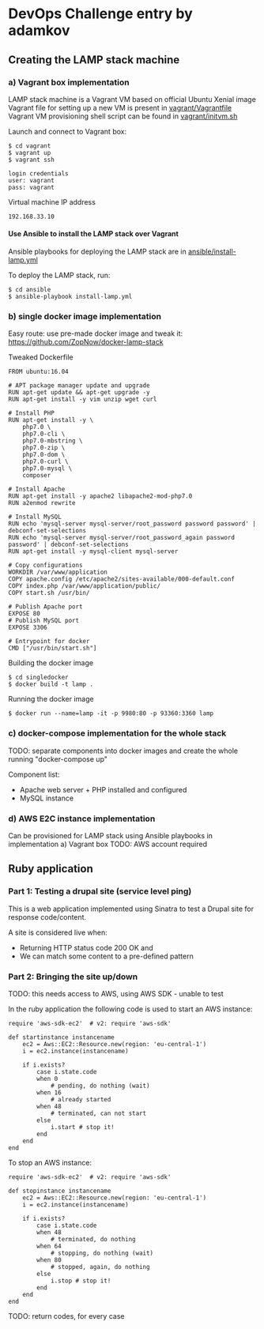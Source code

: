 # DevOps Challenge entry by adamkov

## Creating the LAMP stack machine 

### a) Vagrant box implementation

LAMP stack machine is a Vagrant VM based on official Ubuntu Xenial image  
Vagrant file for setting up a new VM is present in [vagrant/Vagrantfile](vagrant/Vagrantfile)  
Vagrant VM provisioning shell script can be found in [vagrant/initvm.sh](vagrant/initvm.sh)   

Launch and connect to Vagrant box:
```
$ cd vagrant
$ vagrant up
$ vagrant ssh

login credentials
user: vagrant
pass: vagrant
```
Virtual machine IP address
```
192.168.33.10
```

#### Use Ansible to install the LAMP stack over Vagrant

Ansible playbooks for deploying the LAMP stack are in [ansible/install-lamp.yml](ansible/install-lamp.yml)

To deploy the LAMP stack, run:
```
$ cd ansible
$ ansible-playbook install-lamp.yml
```

### b) single docker image implementation

Easy route: use pre-made docker image and tweak it:  
https://github.com/ZopNow/docker-lamp-stack

Tweaked Dockerfile
```
FROM ubuntu:16.04

# APT package manager update and upgrade
RUN apt-get update && apt-get upgrade -y
RUN apt-get install -y vim unzip wget curl

# Install PHP
RUN apt-get install -y \
    php7.0 \
    php7.0-cli \
    php7.0-mbstring \ 
    php7.0-zip \
    php7.0-dom \
    php7.0-curl \
    php7.0-mysql \
    composer

# Install Apache
RUN apt-get install -y apache2 libapache2-mod-php7.0
RUN a2enmod rewrite

# Install MySQL
RUN echo 'mysql-server mysql-server/root_password password password' | debconf-set-selections
RUN echo 'mysql-server mysql-server/root_password_again password password' | debconf-set-selections
RUN apt-get install -y mysql-client mysql-server

# Copy configurations
WORKDIR /var/www/application
COPY apache.config /etc/apache2/sites-available/000-default.conf
COPY index.php /var/www/application/public/
COPY start.sh /usr/bin/

# Publish Apache port
EXPOSE 80
# Publish MySQL port
EXPOSE 3306

# Entrypoint for docker
CMD ["/usr/bin/start.sh"]
```

Building the docker image
```
$ cd singledocker
$ docker build -t lamp .
```
Running the docker image
```
$ docker run --name=lamp -it -p 9980:80 -p 93360:3360 lamp
```

### c) docker-compose implementation for the whole stack

TODO: separate components into docker images and create the whole running "docker-compose up"

Component list:
- Apache web server + PHP installed and configured
- MySQL instance

### d) AWS E2C instance implementation

Can be provisioned for LAMP stack using Ansible playbooks in implementation a) Vagrant box
TODO: AWS account required

## Ruby application

### Part 1: Testing a drupal site (service level ping)

This is a web application implemented using Sinatra to test a Drupal site for response code/content.  

A site is considered live when:
- Returning HTTP status code 200 OK and  
- We can match some content to a pre-defined pattern

### Part 2: Bringing the site up/down

TODO: this needs access to AWS, using AWS SDK - unable to test

In the ruby application the following code is used to start an AWS instance:
```
require 'aws-sdk-ec2'  # v2: require 'aws-sdk'

def startinstance instancename
	ec2 = Aws::EC2::Resource.new(region: 'eu-central-1')
	i = ec2.instance(instancename)

	if i.exists?
		case i.state.code
		when 0
			# pending, do nothing (wait)
		when 16
			# already started
		when 48
			# terminated, can not start
		else
			i.start # stop it!
		end
	end
end

```
To stop an AWS instance:
```
require 'aws-sdk-ec2'  # v2: require 'aws-sdk'

def stopinstance instancename
	ec2 = Aws::EC2::Resource.new(region: 'eu-central-1')
	i = ec2.instance(instancename)

	if i.exists?
		case i.state.code
		when 48
			# terminated, do nothing
		when 64
			# stopping, do nothing (wait)
		when 80
			# stopped, again, do nothing
		else
			i.stop # stop it!
		end
	end
end

```
TODO: return codes, for every case




